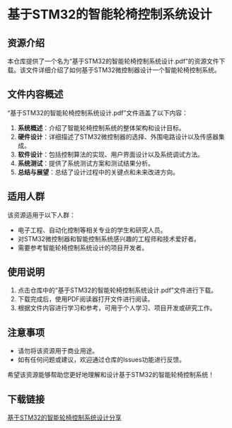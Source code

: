 # 基于STM32的智能轮椅控制系统设计

## 资源介绍

本仓库提供了一个名为“基于STM32的智能轮椅控制系统设计.pdf”的资源文件下载。该文件详细介绍了如何基于STM32微控制器设计一个智能轮椅控制系统。

## 文件内容概述

“基于STM32的智能轮椅控制系统设计.pdf”文件涵盖了以下内容：

1. **系统概述**：介绍了智能轮椅控制系统的整体架构和设计目标。
2. **硬件设计**：详细描述了STM32微控制器的选择、外围电路设计以及传感器集成。
3. **软件设计**：包括控制算法的实现、用户界面设计以及系统调试方法。
4. **系统测试**：提供了系统测试方案和测试结果分析。
5. **总结与展望**：总结了设计过程中的关键点和未来改进方向。

## 适用人群

该资源适用于以下人群：

- 电子工程、自动化控制等相关专业的学生和研究人员。
- 对STM32微控制器和智能控制系统感兴趣的工程师和技术爱好者。
- 需要参考智能轮椅控制系统设计的项目开发者。

## 使用说明

1. 点击仓库中的“基于STM32的智能轮椅控制系统设计.pdf”文件进行下载。
2. 下载完成后，使用PDF阅读器打开文件进行阅读。
3. 根据文件内容进行学习和参考，可用于个人学习、项目开发或研究工作。

## 注意事项

- 请勿将该资源用于商业用途。
- 如有任何问题或建议，欢迎通过仓库的Issues功能进行反馈。

希望该资源能够帮助您更好地理解和设计基于STM32的智能轮椅控制系统！

## 下载链接

[基于STM32的智能轮椅控制系统设计分享](https://pan.quark.cn/s/868cbb80dd7c)